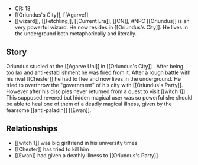 - CR:  18
- [[Oriundus's City]], [[Agarve]]
- [[wizard]], [[Fetchling]], [[Current Era]], [[CN]], #NPC
[[Oriundus]] is an very powerful wizard. He now resides in [[Oriundus's City]]. He lives in the underground both metaphorically and literally.
## Story
Oriundus studied at the [[Agarve Uni]] in [[Oriundus's City]] . After being too lax and anti-establishment he was fired from it.
After a rough battle with his rival [[Chester]] he had to flee and now lives in the underground.
He tried to overthrow the "government" of his city with [[Oriundus's Party]]. However after his disciples never returned from a quest to visit [[witch 1]]. This supposed revered but hidden magical user was so powerful she should be able to heal one of them of a deadly magical illness, given by the fearsome [[anti-paladin]] [[Ewan]].
## Relationships
- [[witch 1]] was big girlfriend in his university times
- [[Chester]] has tried to kill him
- [[Ewan]] had given a deathly illness to [[Oriundus's Party]]
